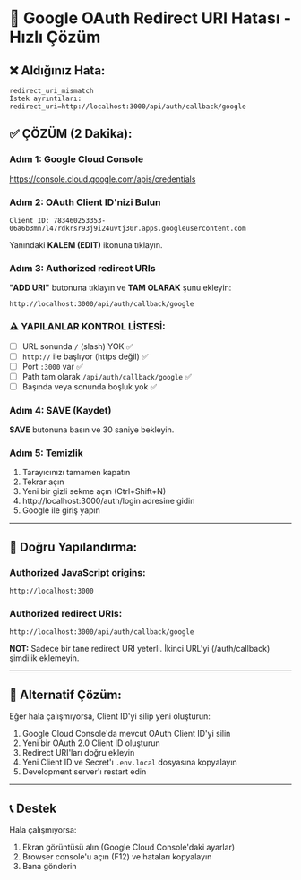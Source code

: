 # 🚨 Google OAuth Redirect URI Hatası - Hızlı Çözüm

## ❌ Aldığınız Hata:
```
redirect_uri_mismatch
İstek ayrıntıları: redirect_uri=http://localhost:3000/api/auth/callback/google
```

## ✅ ÇÖZÜM (2 Dakika):

### Adım 1: Google Cloud Console
https://console.cloud.google.com/apis/credentials

### Adım 2: OAuth Client ID'nizi Bulun
```
Client ID: 783460253353-06a6b3mn7l47rdkrsr93j9i24uvtj30r.apps.googleusercontent.com
```

Yanındaki **KALEM (EDIT)** ikonuna tıklayın.

### Adım 3: Authorized redirect URIs
**"ADD URI"** butonuna tıklayın ve **TAM OLARAK** şunu ekleyin:

```
http://localhost:3000/api/auth/callback/google
```

### ⚠️ YAPILANLAR KONTROL LİSTESİ:

- [ ] URL sonunda `/` (slash) YOK ✅
- [ ] `http://` ile başlıyor (https değil) ✅
- [ ] Port `:3000` var ✅
- [ ] Path tam olarak `/api/auth/callback/google` ✅
- [ ] Başında veya sonunda boşluk yok ✅

### Adım 4: SAVE (Kaydet)
**SAVE** butonuna basın ve 30 saniye bekleyin.

### Adım 5: Temizlik
1. Tarayıcınızı tamamen kapatın
2. Tekrar açın
3. Yeni bir gizli sekme açın (Ctrl+Shift+N)
4. http://localhost:3000/auth/login adresine gidin
5. Google ile giriş yapın

---

## 📸 Doğru Yapılandırma:

### Authorized JavaScript origins:
```
http://localhost:3000
```

### Authorized redirect URIs:
```
http://localhost:3000/api/auth/callback/google
```

**NOT:** Sadece bir tane redirect URI yeterli. İkinci URL'yi (/auth/callback) şimdilik eklemeyin.

---

## 🔄 Alternatif Çözüm:

Eğer hala çalışmıyorsa, Client ID'yi silip yeni oluşturun:

1. Google Cloud Console'da mevcut OAuth Client ID'yi silin
2. Yeni bir OAuth 2.0 Client ID oluşturun
3. Redirect URI'ları doğru ekleyin
4. Yeni Client ID ve Secret'ı `.env.local` dosyasına kopyalayın
5. Development server'ı restart edin

---

## 📞 Destek

Hala çalışmıyorsa:
1. Ekran görüntüsü alın (Google Cloud Console'daki ayarlar)
2. Browser console'u açın (F12) ve hataları kopyalayın
3. Bana gönderin
